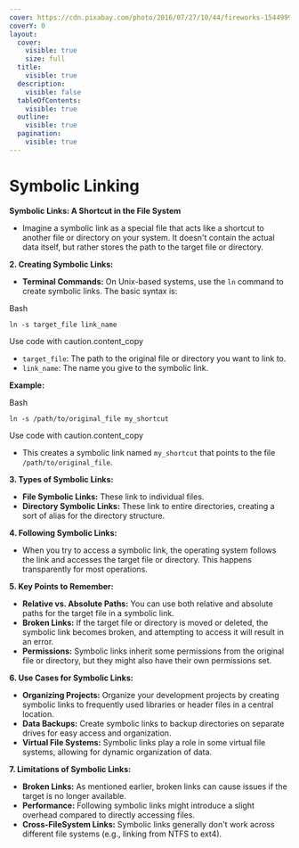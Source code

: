 ```yaml
---
cover: https://cdn.pixabay.com/photo/2016/07/27/10/44/fireworks-1544999_1280.jpg
coverY: 0
layout:
  cover:
    visible: true
    size: full
  title:
    visible: true
  description:
    visible: false
  tableOfContents:
    visible: true
  outline:
    visible: true
  pagination:
    visible: true
---
```


# Symbolic Linking

**Symbolic Links: A Shortcut in the File System**

* Imagine a symbolic link as a special file that acts like a shortcut to another file or directory on your system. It doesn't contain the actual data itself, but rather stores the path to the target file or directory.

**2. Creating Symbolic Links:**

* **Terminal Commands:** On Unix-based systems, use the `ln` command to create symbolic links. The basic syntax is:

Bash

```
ln -s target_file link_name
```

Use code with caution.content\_copy

* `target_file`: The path to the original file or directory you want to link to.
* `link_name`: The name you give to the symbolic link.

**Example:**

Bash

```
ln -s /path/to/original_file my_shortcut
```

Use code with caution.content\_copy

* This creates a symbolic link named `my_shortcut` that points to the file `/path/to/original_file`.

**3. Types of Symbolic Links:**

* **File Symbolic Links:** These link to individual files.
* **Directory Symbolic Links:** These link to entire directories, creating a sort of alias for the directory structure.

**4. Following Symbolic Links:**

* When you try to access a symbolic link, the operating system follows the link and accesses the target file or directory. This happens transparently for most operations.

**5. Key Points to Remember:**

* **Relative vs. Absolute Paths:** You can use both relative and absolute paths for the target file in a symbolic link.
* **Broken Links:** If the target file or directory is moved or deleted, the symbolic link becomes broken, and attempting to access it will result in an error.
* **Permissions:** Symbolic links inherit some permissions from the original file or directory, but they might also have their own permissions set.

**6. Use Cases for Symbolic Links:**

* **Organizing Projects:** Organize your development projects by creating symbolic links to frequently used libraries or header files in a central location.
* **Data Backups:** Create symbolic links to backup directories on separate drives for easy access and organization.
* **Virtual File Systems:** Symbolic links play a role in some virtual file systems, allowing for dynamic organization of data.

**7. Limitations of Symbolic Links:**

* **Broken Links:** As mentioned earlier, broken links can cause issues if the target is no longer available.
* **Performance:** Following symbolic links might introduce a slight overhead compared to directly accessing files.
* **Cross-FileSystem Links:** Symbolic links generally don't work across different file systems (e.g., linking from NTFS to ext4).
